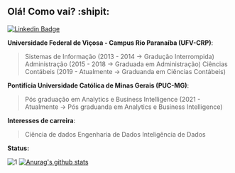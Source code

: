 ## Olá! Como vai? :shipit:

[![Linkedin Badge](https://img.shields.io/badge/-LinkedIn-blue?style=for-the-badge&logo=Linkedin&logoColor=white&link=https://www.linkedin.com/in/vivia-raniere/)](https://www.linkedin.com/in/vivianerenizia/) 

**Universidade Federal de Viçosa - Campus Rio Paranaíba (UFV-CRP)**:
> Sistemas de Informação (2013 - 2014 -> Gradução Interrompida)
> Administração (2015 - 2018 -> Graduada em Administração)
> Ciências Contábeis (2019 - Atualmente -> Graduanda em Ciências Contábeis)

**Pontifícia Universidade Católica de Minas Gerais (PUC-MG)**:
> Pós graduação em Analytics e Business Intelligence (2021 - Atualmente -> Pós graduanda em Analytics e Business Intelligence)

**Interesses de carreira**:
> Ciência de dados
> Engenharia de Dados
> Inteligência de Dados

**Status:**

![1](https://github-readme-stats.vercel.app/api/top-langs/?username=vivianraniere&theme=radical) [![Anurag's github stats](https://github-readme-stats.vercel.app/api?username=vivianraniere&theme=radical)](https://github.com/vivianraniere/github-readme-stats)
